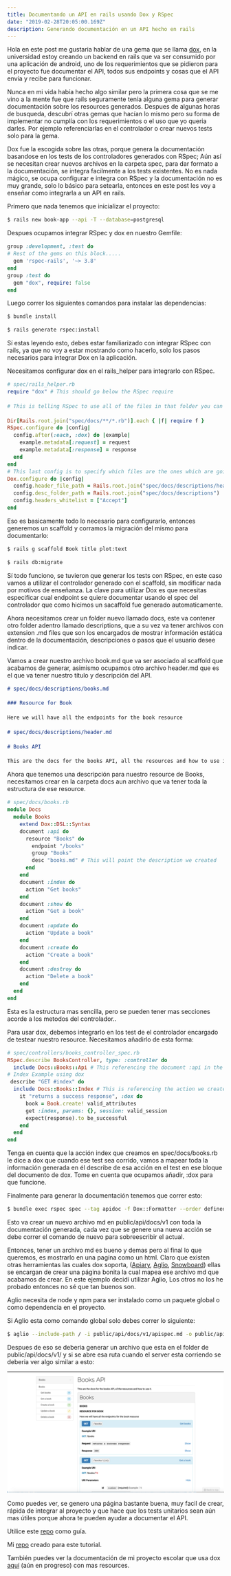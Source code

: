 ```yaml
---
title: Documentando un API en rails usando Dox y RSpec
date: "2019-02-28T20:05:00.169Z"
description: Generando documentación en un API hecho en rails
---
```


Hola en este post me gustaria hablar de una gema que se llama [dox](https://github.com/infinum/dox), en la universidad estoy creando un backend en rails que va ser consumido por una aplicación de android, uno de los requerimientos que se pidieron para el proyecto fue documentar el API, todos sus endpoints y cosas que el API envía y recibe para funcionar.

Nunca en mi vida había hecho algo similar pero la primera cosa que se me vino a la mente fue que rails seguramente tenía alguna gema para generar documentación sobre los resources generados. Despues de algunas horas de busqueda, descubrí otras gemas que hacían lo mismo pero su forma de implementar no cumplía con los requerimientos o el uso que yo queria darles. Por ejemplo referenciarlas en el controlador o crear nuevos tests solo para la gema.

Dox fue la escogida sobre las otras, porque genera la documentación basandose en los tests de los controladores generados con RSpec; Aún así se necesitan crear nuevos archivos en la carpeta spec, para dar formato a la documentación, se integra facilmente a los tests existentes. No es nada mágico, se ocupa configurar e integra con RSpec y la documentación no es muy grande, solo lo básico para setearla, entonces en este post les voy a enseñar como integrarla a un API en rails.

Primero que nada tenemos que inicializar el proyecto:

```bash
$ rails new book-app --api -T --database=postgresql
```

Despues ocupamos integrar RSpec y dox en nuestro Gemfile:

```ruby
group :development, :test do
# Rest of the gems on this block.....
  gem 'rspec-rails', '~> 3.8'
end
group :test do
  gem "dox", require: false
end
```

Luego correr los siguientes comandos para instalar las dependencias:

```bash
$ bundle install
```

```bash
$ rails generate rspec:install
```

Sí estas leyendo esto, debes estar familiarizado con integrar RSpec con rails, ya que no voy a estar mostrando como hacerlo, solo los pasos necesarios para integrar Dox en la aplicación.

Necesitamos configurar dox en el rails_helper para integrarlo con RSpec.

```ruby
# spec/rails_helper.rb
require "dox" # This should go below the RSpec require

# This is telling RSpec to use all of the files in that folder you can name it as you want, in this case it will be "docs"

Dir[Rails.root.join("spec/docs/**/*.rb")].each { |f| require f }
RSpec.configure do |config|
  config.after(:each, :dox) do |example|
    example.metadata[:request] = request
    example.metadata[:response] = response
  end
end
# This last config is to specify which files are the ones which are going to be in charge to be associated with the created resource
Dox.configure do |config|
  config.header_file_path = Rails.root.join("spec/docs/descriptions/header.md")
  config.desc_folder_path = Rails.root.join("spec/docs/descriptions")
  config.headers_whitelist = ["Accept"]
end
```

Eso es basicamente todo lo necesario para configurarlo, entonces generemos un scaffold y corramos la migración del mismo para documentarlo:

```bash
$ rails g scaffold Book title plot:text
```

```bash
$ rails db:migrate
```

Sí todo funciono, se tuvieron que generar los tests con RSpec, en este caso vamos a utilizar el controlador generado con el scaffold, sin modificar nada por motivos de enseñanza. La clave para utilizar Dox es que necesitas especificar cual endpoint se quiere documentar usando el spec del controlador que como hicimos un sacaffold fue generado automaticamente.

Ahora necesitamos crear un folder nuevo llamado docs, este va contener otro folder adentro llamado descriptions, que a su vez va tener archivos con extension .md files que son los encargados de mostrar información estática dentro de la documentación, descripciones o pasos que el usuario desee indicar.

Vamos a crear nuestro archivo book.md que va ser asociado al scaffold que acabamos de generar, asimismo ocupamos otro archivo header.md que es el que va tener nuestro título y descripción del API.

```md
# spec/docs/descriptions/books.md

### Resource for Book

Here we will have all the endpoints for the book resource

# spec/docs/descriptions/header.md

# Books API

This are the docs for the books API, all the resources and how to use it.
```

Ahora que tenemos una descripción para nuestro resource de Books, necesitamos crear en la carpeta docs aun archivo que va tener toda la estructura de ese resource.

```ruby
# spec/docs/books.rb
module Docs
  module Books
    extend Dox::DSL::Syntax
    document :api do
      resource "Books" do
        endpoint "/books"
        group "Books"
        desc "books.md" # This will point the description we created
      end
    end
    document :index do
      action "Get books"
    end
    document :show do
      action "Get a book"
    end
    document :update do
      action "Update a book"
    end
    document :create do
      action "Create a book"
    end
    document :destroy do
      action "Delete a book"
    end
  end
end
```

Esta es la estructura mas sencilla, pero se pueden tener mas secciones acorde a los metodos del controlador..

Para usar dox, debemos integrarlo en los test de el controlador encargado de testear nuestro resource. Necesitamos añadirlo de esta forma:

```ruby
# spec/controllers/books_controller_spec.rb
RSpec.describe BooksController, type: :controller do
  include Docs::Books::Api # This referencing the document :api in the books.rb file in our docs folder
# Index Example using dox
 describe "GET #index" do
  include Docs::Books::Index # This is referencing the action we created under books.rb
    it "returns a success response", :dox do
      book = Book.create! valid_attributes
      get :index, params: {}, session: valid_session
      expect(response).to be_successful
    end
  end
end
```

Tenga en cuenta que la acción index que creamos en spec/docs/books.rb le dice a dox que cuando ese test sea corrido, vamos a mapear toda la información generada en él describe de esa acción en el test en ese bloque del documento de dox. Tome en cuenta que ocupamos añadir, :dox para que funcione.

Finalmente para generar la documentación tenemos que correr esto:

```bash
$ bundle exec rspec spec --tag apidoc -f Dox::Formatter --order defined --out public/api/docs/v1/apispec.md
```

Esto va crear un nuevo archivo md en public/api/docs/v1 con toda la documentación generada, cada vez que se genere una nueva acción se debe correr el comando de nuevo para sobreescribir el actual.

Entonces, tener un archivo md es bueno y demas pero al final lo que queremos, es mostrarlo en una pagína como un html. Claro que existen otras herramientas las cuales dox soporta, ([Apiary](https://apiary.io/), [Aglio](https://apiary.io/), [Snowboard](https://github.com/bukalapak/snowboard)) ellas se encargan de crear una página bonita la cual mapea ese archivo md que acabamos de crear. En este ejemplo decidí utilizar Aglio, Los otros no los he probado entonces no sé que tan buenos son.

Aglio necesita de node y npm para ser instalado como un paquete global o como dependencia en el proyecto.

Si Aglio esta como comando global solo debes correr lo siguiente:

```bash
$ aglio --include-path / -i public/api/docs/v1/apispec.md -o public/api/docs/v1/index.html
```

Despues de eso se deberia generar un archivo que esta en el folder de public/api/docs/v1/ y si se abre esa ruta cuando el server esta corriendo se deberia ver algo similar a esto:

![Generated Page with Aglio](./index-page.png)

Como puedes ver, se genero una página bastante buena, muy facil de crear, rápida de integrar al proyecto y que hace que los tests unitarios sean aún mas útiles porque ahora te pueden ayudar a documentar el API.

Utilice este [repo](https://github.com/infinum/dox-demo) como guía.

Mi [repo](https://github.com/jeanm182/Book-Example) creado para este tutorial.

También puedes ver la documentación de mi proyecto escolar que usa dox [aquí](https://ticoplaces.herokuapp.com/api/docs/v1/) (aún en progreso) con mas resources.
